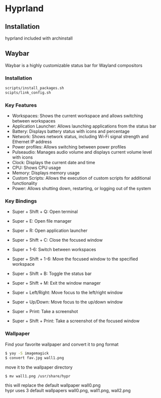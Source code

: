 # Hyprland

## Installation
hyprland included with archinstall  


## Waybar
Waybar is a highly customizable status bar for Wayland compositors

### Installation
```bash
scripts/install_packages.sh  
scipts/link_config.sh
```

### Key Features
- Workspaces: Shows the current workspace and allows switching between workspaces
- Application Launcher: Allows launching applications from the status bar
- Battery: Displays battery status with icons and percentage 
- Network: Shows network status, including Wi-Fi signal strength and Ethernet IP address
- Power profiles: Allows switching between power profiles
- Pulseaudio: Manages audio volume and displays current volume level with icons
- Clock: Displays the current date and time
- CPU: Shows CPU usage
- Memory: Displays memory usage
- Custom Scripts: Allows the execution of custom scripts for additional functionality
- Power: Allows shutting down, restarting, or logging out of the system

### Key Bindings
- Super + Shift + Q: Open terminal
- Super + E: Open file manager
- Super + R: Open application launcher
- Super + Shift + C: Close the focused window
- Super + 1-6: Switch between workspaces
- Super + Shift + 1-6: Move the focused window to the specified workspace
- Super + Shift + B: Toggle the status bar
- Super + Shift + M: Exit the window manager

- Super + Left/Right: Move focus to the left/right window
- Super + Up/Down: Move focus to the up/down window

- Super + Print: Take a screenshot
- Super + Shift + Print: Take a screenshot of the focused window
 
### Wallpaper

Find your favorite wallpaper and convert it to png format
```bash
$ yay -S imagemagick
$ convert fav.jpg wall1.png
```
move it to the wallpaper directory
```bash
$ mv wall1.png /usr/share/hypr
```
this will replace the default wallpaper wall0.png  
hypr uses 3 default wallpapers wall0.png, wall1.png, wall2.png